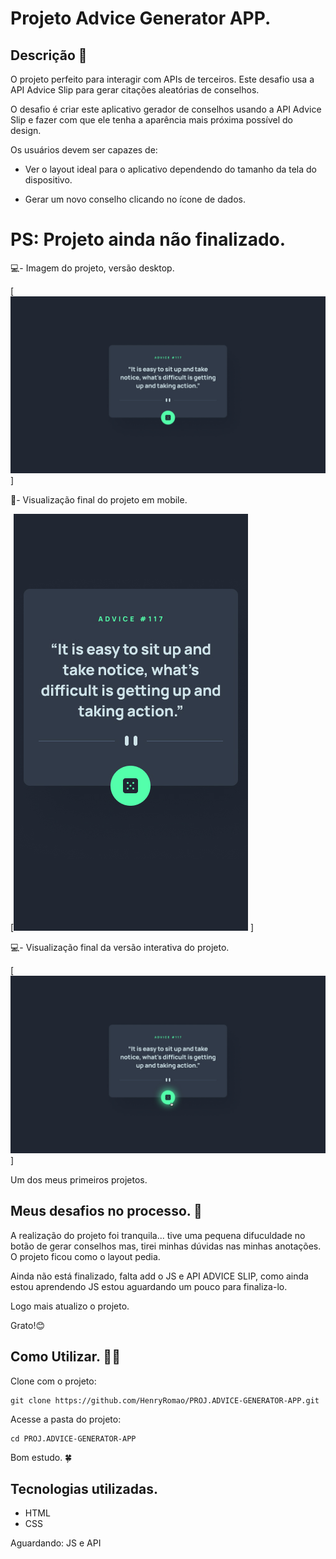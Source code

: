 # Projeto Advice Generator APP.

## Descrição 📝
O projeto perfeito para interagir com APIs de terceiros. Este desafio usa a API Advice Slip para gerar citações aleatórias de conselhos.

O desafio é criar este aplicativo gerador de conselhos usando a API Advice Slip e fazer com que ele tenha a aparência mais próxima possível do design.

Os usuários devem ser capazes de:

- Ver o layout ideal para o aplicativo dependendo do tamanho da tela do dispositivo.

- Gerar um novo conselho clicando no ícone de dados.

# PS: Projeto ainda não finalizado.

💻- Imagem do projeto, versão desktop.

[<img src="./Src/Img-Design/desktop-design.jpg" alt="imgem final da versão para desktop">]

📱- Visualização final do projeto em mobile.

[<img src="./Src/Img-Design/mobile-design.jpg" alt="imgem final da versão para mobile">
]

💻- Visualização final da versão interativa do projeto.

[<img src="./Src/Img-Design/active-states.jpg" alt="imgem final da versão interativa.">
]

Um dos meus primeiros projetos.

## Meus desafios no processo. 🤯
A realização do projeto foi tranquila... tive uma pequena difuculdade no botão de gerar conselhos mas, tirei minhas dúvidas nas minhas anotações. O projeto ficou como o layout pedia.

Ainda não está finalizado, falta add o JS e API ADVICE SLIP, como ainda estou aprendendo JS estou aguardando um pouco para finaliza-lo.

Logo mais atualizo o projeto. 

Grato!😊

## Como Utilizar. 👨‍💻

Clone com o projeto:
```
git clone https://github.com/HenryRomao/PROJ.ADVICE-GENERATOR-APP.git
```

Acesse a pasta do projeto:
```
cd PROJ.ADVICE-GENERATOR-APP 
```

Bom estudo. 🍀

## Tecnologias utilizadas. 
- HTML
- CSS

Aguardando: JS e API